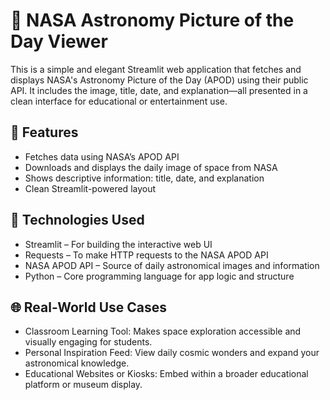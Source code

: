 # 🚀 NASA Astronomy Picture of the Day Viewer

This is a simple and elegant Streamlit web application that fetches and displays NASA's Astronomy Picture of the Day (APOD) using their public API. It includes the image, title, date, and explanation—all presented in a clean interface for educational or entertainment use.

## 🧩 Features
- Fetches data using NASA’s APOD API
- Downloads and displays the daily image of space from NASA
- Shows descriptive information: title, date, and explanation
- Clean Streamlit-powered layout

## 🧪 Technologies Used
- Streamlit – For building the interactive web UI
- Requests – To make HTTP requests to the NASA APOD API
- NASA APOD API – Source of daily astronomical images and information
- Python – Core programming language for app logic and structure

## 🌐 Real-World Use Cases
- Classroom Learning Tool: Makes space exploration accessible and visually engaging for students.
- Personal Inspiration Feed: View daily cosmic wonders and expand your astronomical knowledge.
- Educational Websites or Kiosks: Embed within a broader educational platform or museum display.